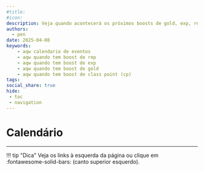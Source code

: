 ```yaml
---
#title:
#icon:
description: Veja quando acontecerá os próximos boosts de gold, exp, rep, no Adventure Quest Worlds.
authors:
  - pen
date: 2025-04-08
keywords:
    - aqw calendario de eventos
    - aqw quando tem boost de rep
    - aqw quando tem boost de exp
    - aqw quando tem boost de gold
    - aqw quando tem boost de class point (cp)
tags:
social_share: true
hide:
 - toc
 - navigation
---
```

# Calendário
---

!!! tip "Dica"
    Veja os links à esquerda da página ou clique em :fontawesome-solid-bars: (canto superior esquerdo).

<div id='calendar'></div>

<div id="calendar">
  <div class="md-calendar-error" hidden></div>
</div>

<style>
/* Estilos integrados ao Material Theme */
.fc {
  --fc-border-color: var(--md-default-fg-color--lightest);
  --fc-page-bg-color: var(--md-default-bg-color);
  --fc-today-bg-color: var(--md-default-fg-color--lightest);
  font-family: var(--md-text-font-family);
}

.fc-toolbar-title {
  color: var(--md-default-fg-color--light);
  font-weight: 500;
  font-size: 1.25em;
}

.fc-button {
  background-color: var(--md-primary-fg-color) !important;
  border-color: var(--md-primary-fg-color) !important;
  color: var(--md-primary-bg-color) !important;
  border-radius: 2px;
  text-transform: none;
  box-shadow: var(--md-shadow-z1);
  transition: opacity 0.3s;
}

.fc-button:hover {
  opacity: 0.8;
}

.fc-event {
  
  border-color: transparent;
  
  border-radius: 2px;
  font-size: 0.8em;
  padding: 2px 6px;
  margin: 2px 0;
}

.md-calendar-loading {
  display: flex;
  justify-content: center;
  padding: 2rem;
}

.md-spinner {
  width: 2rem;
  height: 2rem;
  border: 0.25em solid var(--md-default-fg-color--lightest);
  border-top-color: var(--md-primary-fg-color);
  border-radius: 50%;
  animation: spin 1s linear infinite;
}

@keyframes spin {
  to { transform: rotate(360deg); }
}

.md-calendar-error {
  color: var(--md-typeset-a-color);
  padding: 1rem;
  border-radius: 0.2rem;
  background-color: var(--md-error-bg-color);
}
</style>


<script>
  document.addEventListener('DOMContentLoaded', function () {
    var calendarEl = document.getElementById('calendar');
    var calendar = new FullCalendar.Calendar(calendarEl, {
      initialView: 'listWeek',
      locale: 'pt',
      headerToolbar: {
        left: 'prev,next today',
        center: 'title',
        right: 'multiMonthYear,dayGridMonth,listWeek,timeGridDay'
      },
      views: {
        listWeek: {
          buttonText: 'Lista'
        },
        dayGridMonth: {
          buttonText: 'Mês'
        },
        timeGridDay: {
          buttonText: 'Dia'
        },
        multiMonthYear: {
          buttonText: 'Ano'
        }
      },
      fixedWeekCount: false,
      contentHeight: 'auto',
      editable: false,
      eventLimit: true,

      eventSources: [
        {
          url: '../assets/calendar/aqw.json', 
          failure: () => alert('Falha ao carregar aqw.json')
        }
      ],

      eventDidMount: function(info) {
        const title = info.event.title.toLowerCase();
        const icon = document.createElement('span');
        icon.style.marginRight = '6px';

        if (title.includes('double rep')) {
          icon.innerHTML = '🟢';
        } else if (title.includes('double exp')) {
          icon.innerHTML = '🟣';
        } else if (title.includes('double gold')) {
          icon.innerHTML = '🟡';
        } else if (title.includes('double class point')) {
          icon.innerHTML = '🟥';
        }

        if (icon.innerHTML !== '') {
          info.el.querySelector('.fc-event-title')?.prepend(icon);
        }
      }
    });

    calendar.render();
  });
</script>